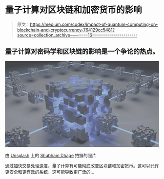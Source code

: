 # 量子计算对区块链和加密货币的影响

> 原文：<https://medium.com/codex/impact-of-quantum-computing-on-blockchain-and-cryptocurrency-764129cc5481?source=collection_archive---------16----------------------->

## 量子计算对密码学和区块链的影响是一个争论的热点。

![](img/198b525f7223606870c0da0a31880a9d.png)

由 [Unsplash](https://unsplash.com?utm_source=medium&utm_medium=referral) 上的 [Shubham Dhage](https://unsplash.com/@theshubhamdhage?utm_source=medium&utm_medium=referral) 拍摄的照片

通过加快交易处理速度，量子计算有可能彻底改变区块链和加密货币。这可以允许更安全和更有效的系统，这可能导致更广泛的…